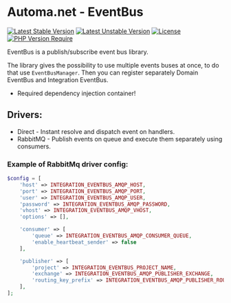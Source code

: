 #  Automa.net - EventBus

<div align="center"></div>

[![Latest Stable Version](http://poser.pugx.org/automa.net/eventbus/v)](https://packagist.org/packages/automa.net/eventbus)
[![Latest Unstable Version](http://poser.pugx.org/automa.net/eventbus/v/unstable)](https://packagist.org/packages/automa.net/eventbus) 
[![License](http://poser.pugx.org/automa.net/eventbus/license)](https://packagist.org/packages/automa.net/eventbus) 
[![PHP Version Require](http://poser.pugx.org/automa.net/eventbus/require/php)](https://packagist.org/packages/automa.net/eventbus)

EventBus is a publish/subscribe event bus library.

The library gives the possibility to use multiple events buses at once, to do that use ``EventBusManager``.
Then you can register separately Domain EventBus and Integration EventBus.

* Required dependency injection container!

## Drivers:

- Direct - Instant resolve and dispatch event on handlers.
- RabbitMQ - Publish events on queue and execute them separately using consumers.

### Example of RabbitMq driver config:

```php
$config = [
    'host' => INTEGRATION_EVENTBUS_AMQP_HOST,
    'port' => INTEGRATION_EVENTBUS_AMQP_PORT,
    'user' => INTEGRATION_EVENTBUS_AMQP_USER,
    'password' => INTEGRATION_EVENTBUS_AMQP_PASSWORD,
    'vhost' => INTEGRATION_EVENTBUS_AMQP_VHOST,
    'options' => [],

    'consumer' => [
        'queue' => INTEGRATION_EVENTBUS_AMQP_CONSUMER_QUEUE,
        'enable_heartbeat_sender' => false
    ],

    'publisher' => [
        'project' => INTEGRATION_EVENTBUS_PROJECT_NAME,
        'exchange' => INTEGRATION_EVENTBUS_AMQP_PUBLISHER_EXCHANGE,
        'routing_key_prefix' => INTEGRATION_EVENTBUS_AMQP_PUBLISHER_ROUTING_KEY_PREFIX,
    ],
];
```